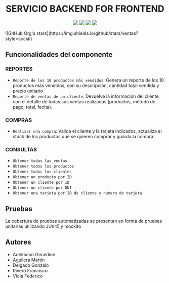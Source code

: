 <h1 align="center">SERVICIO BACKEND FOR FRONTEND</h1>

<p align="center">
   <img src="https://img.shields.io/badge/Estado-En%20Desarrollo-green">
   <img src="https://img.shields.io/badge/Licencia-%20GlobalLogic-yellow">
   <img src="https://img.shields.io/badge/Código-%20Java-blue">
   <img src="https://img.shields.io/badge/Framework-%20Spring-blue">
   </p>
   ![GitHub Org's stars](https://img.shields.io/github/stars/ventas?style=social)

  

## Funcionalidades del componente 

### REPORTES


- `Reporte de los 10 productos más vendidos`: Genera un reporte de los 10 productos más vendidos, con su descripción, cantidad total vendida y precio unitario
- `Reporte de ventas de un cliente`: Devuelve la información del cliente, con el detalle de todas sus ventas realizadas (productos, método de pago, total, fecha).

### COMPRAS


- `Realizar una compra`: Valida el cliente y la tarjeta indicados, actualiza el stock de los productos que se quieren comprar y guarda la compra.

### CONSULTAS


- `Obtener todas las ventas`
- `Obtener todos los productos`
- `Obtener todos los clientes`
- `Obtener un producto por ID`
- `Obtener un cliente por ID`
- `Obtener un cliente por DNI`
- `Obtener una tarjeta por ID de cliente y número de tarjeta`


## Pruebas
La cobertura de pruebas automatizadas se presentan en forma de pruebas unitarias utilizando JUnit5 y mockito


## Autores
<ul>
<li>Adelmann Geraldine</li>
<li>Aguilera Martin</li>
<li>Delgado Gonzalo</li>
<li>Rivero Francisco</li>
<li>Viola Federico</li>
</ul>
